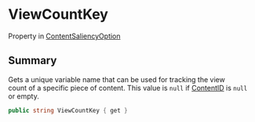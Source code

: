# ViewCountKey

Property in [ContentSaliencyOption](yarn.saliency.contentsaliencyoption.md)

## Summary

Gets a unique variable name that can be used for tracking the view\
count of a specific piece of content. This value is `null` if [ContentID](yarn.saliency.contentsaliencyoption.contentid.md) is `null` or empty.

```csharp
public string ViewCountKey { get }
```
